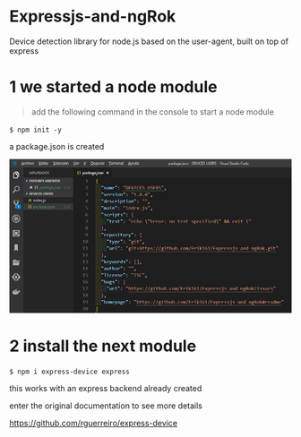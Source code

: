 # Expressjs-and-ngRok
 Device detection library for node.js based on the user-agent, built on top of express 
 
# 1 we started a node module

>add the following command in the console to start a node module


`$ npm init -y`

a package.json is created

![](packagejson.png)

# 2 install the next module

`$ npm i express-device express `

this works with an express backend already created

enter the original documentation to see more details

https://github.com/rguerreiro/express-device
